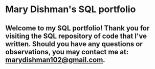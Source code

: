 # Mary Dishman's SQL portfolio

## Welcome to my SQL portfolio! Thank you for visiting the SQL repository of code that I've written. Should you have any questions or observations, you may contact me at: marydishman102@gmail.com.
